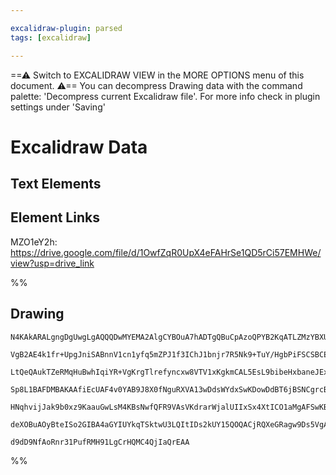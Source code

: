 ```yaml
---

excalidraw-plugin: parsed
tags: [excalidraw]

---
```

==⚠  Switch to EXCALIDRAW VIEW in the MORE OPTIONS menu of this document. ⚠== You can decompress Drawing data with the command palette: 'Decompress current Excalidraw file'. For more info check in plugin settings under 'Saving'



# Excalidraw Data

## Text Elements
## Element Links
MZO1eY2h: https://drive.google.com/file/d/1OwfZqR0UpX4eFAHrSe1QD5rCi57EMHWe/view?usp=drive_link

%%
## Drawing
```compressed-json
N4KAkARALgngDgUwgLgAQQQDwMYEMA2AlgCYBOuA7hADTgQBuCpAzoQPYB2KqATLZMzYBXUtiRoIACyhQ4zZAHoFAc0JRJQgEYA6bGwC2CgF7N6hbEcK4OCtptbErHALRY8RMpWdx8Q1TdIEfARcZgRmBShcZQUebQAObQBmGjoghH0EDihmbgBtcDBQMBKIEm4IAFkALQB5AEYEAE0eSVSSyFhECozNBGJiXE1g9tLMbmcANiSk7QAWeqTJnmmA

VgB2AE4k1fr+UpgJniSABnnV1cn1yfq5mZPJ1f3IChJ1bnjr7R5Nk9+TuY/HgbPiFSCSBCEZTSbiTeJxObxepbTY8eobT5PMEQazKEZoE7PCDMKCkNgAawQAGE2Pg2KQKgBiRospBEzS4bDk5RkoQcYg0ukMiSk6zMOC4QLZUaQABmhHw+AAyrB8ehBB4ZcTSRSEAB1N5tNCgjrasmUlUwNXE2nlIm86EccK5NB7bFsCXYNSHV0nQnYnnCOAASWI

LtQeQAukTZeRMqHuBwhIqiYR+VgKrgTlrefyncxw8VTV1xKgkmCAL5EsL9bibeHxbaneJExgsdhcNBJer+01t1icABynDE3EWcwBJx4c1+qeYABF0lBa2hZQQwuzhPyAKLBTLZcNRolCOCDZfEMfrCerE6La5NolEDjkirSWTyJRkQiMbTKNhsPEEF0AwFHlYIFGIBR6lqChZWqABHAAlE4AFU4AADTmBAADEAEEAAlSCVBB6gARXnVZSCpQgNm3

Sp8L1BAFDMBAKAAfiEcUAF4v0YAB9J8X0fNguRXVA13wDdsWYdxSwKDowDdBT6jBSNCgrcBozoXA4DgFVcGXbgi2gCFMgqIhoSgUYGEIViACFOW5XMBVpekmVlDzPOs7ARClKBg2XfQVXNalXOFdBmRIqLvN8rJ/MChyuUDPkXKFCpRQ4cVJTimLSD8gKMmwhVlVVUsbU1fYIB8vK4oKoKdUpA1iHeY1Kuq/LAuC3VLWtDU7UKKrYuyOrEOER1nT

HNqhvijJak9b0xz9KaauGwLsM4KBsNwfQFR9VAsVKdrarWjalUIIxSx4XtICO1aMgAFSwKBcIszt0GCWUrOWjqMn00hnrytgKAhXALzQJMUwG26Zv0bd+VwwHgZCMH0ElMkqG+46MgR9H7vgMrnOsmSyUVdDuHWbt5k2OZHmuP4eHhJJKuJ2l8CaD5VkSYEezmO5pyudZKqMf99CM7F6AIIRSzOLZFiudTMbu/RRpS/NwwgQnKp5Egzou7grq10g

deXOBuAOyBteISo2GIBA4aGYIUYkqTSktwU3LQItIDs2kUY15QOQACjRQXeGRagw9Ds5VgASi1RCEGUZNJQqUgA9wYPTgj45CV4LPUGjuOFah6auspOaoA7cMIfwSrY22hAE/TI2OGUMXTSyB2xNJKWiWwIhTbQHuECJDgG+4YeiWEKAn1LYfi9KOwACsEGwHIlTHuBrdt+3hjE52R4GzlK8Ye7/3wdvShLCowmCNeOy1HySQMPHunB5Na+xOlRK

d9dD9NfAoRnr31PufRMH91LgCrHQMC4QjIaQrEAA
```
%%